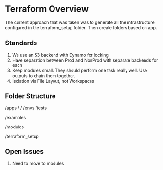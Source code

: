 # Terraform Overview
The current approach that was taken was to generate all the infrastructure configured in the terraform_setup folder. Then create folders based on app.

## Standards
1. We use an S3 backend with Dynamo for locking
1. Have separation between Prod and NonProd with separate backends for each
1. Keep modules small. They should perform one task really well. Use outputs to chain them together.
1. Isolation via File Layout, not Workspaces

## Folder Structure

/apps / <app> / <component name>
   /envs
   /tests

/examples

/modules

/terraform_setup



## Open Issues

1. Need to move to modules
